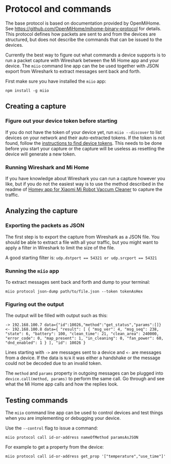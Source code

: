 # Protocol and commands

The base protocol is based on documentation provided by OpenMiHome. See https://github.com/OpenMiHome/mihome-binary-protocol for details. This
protocol defines how packets are sent to and from the devices are structured,
but does not describe the commands that can be issued to the devices.

Currently the best way to figure out what commands a device supports is to
run a packet capture with Wireshark between the Mi Home app and your device.
The `miio` command line app can the be used together with JSON export from
Wireshark to extract messages sent back and forth.

First make sure you have installed the `miio` app:

`npm install -g miio`

## Creating a capture

### Figure out your device token before starting

If you do not have the token of your device yet, run `miio --discover` to list
devices on your network and their auto-extracted tokens. If the token is not
found, follow the [instructions to find device tokens](management.md). This needs
to be done before you start your capture or the capture will be useless as
resetting the device will generate a new token.

### Running Wireshark and Mi Home

If you have knowledge about Wireshark you can run a capture however you like,
but if you do not the easiest way is to use the method described in the
readme of [Homey app for Xiaomi Mi Robot Vaccum Cleaner](https://github.com/jghaanstra/com.robot.xiaomi-mi) to capture the
traffic.

## Analyzing the capture

### Exporting the packets as JSON

The first step is to export the capture from Wireshark as a JSON file. You
should be able to extract a file with all your traffic, but you might want to
apply a filter in Wireshark to limit the size of the file.

A good starting filter is: `udp.dstport == 54321 or udp.srcport == 54321`

### Running the `miio` app

To extract messages sent back and forth and dump to your terminal:

`miio protocol json-dump path/to/file.json --token tokenAsHex`

### Figuring out the output

The output will be filled with output such as this:

```
-> 192.168.100.7 data={"id":10026,"method":"get_status","params":[]}
<- 192.168.100.8 data={ "result": [ { "msg_ver": 4, "msg_seq": 238, "state": 6, "battery": 100, "clean_time": 21, "clean_area": 240000, "error_code": 0, "map_present": 1, "in_cleaning": 0, "fan_power": 60, "dnd_enabled": 1 } ], "id": 10026 }
```

Lines starting with `->` are messages sent to a device and `<-` are messages
from a device. If the data is `N/A` it was either a handshake or the message
could not be decoded due to an invalid token.

The `method` and `params` property in outgoing messages can be plugged into
`device.call(method, params)` to perform the same call. Go through and see what
the Mi Home app calls and how the replies look.

## Testing commands

The `miio` command line app can be used to control devices and test things
when you are implementing or debugging your device.

Use the `--control` flag to issue a command:

`miio protocol call id-or-address nameOfMethod paramsAsJSON`

For example to get a property from the device:

`miio protocol call id-or-address get_prop '["temperature","use_time"]'`
